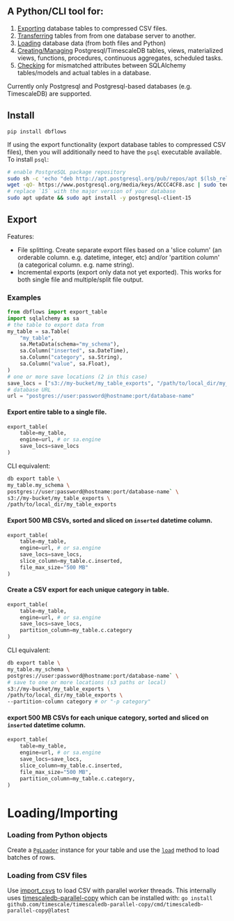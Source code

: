 ## A Python/CLI tool for:
1. [Exporting](#export) database tables to compressed CSV files.
2. [Transferring](./dbflows/transfer.py) tables from from one database server to another.
3. [Loading](#loadingimporting) database data (from both files and Python)
4. [Creating/Managing](./dbflows/components) Postgresql/TimescaleDB tables, views, materialized views, functions, procedures, continuous aggregates, scheduled tasks.
5. [Checking](./dbflows/compare.py) for mismatched attributes between SQLAlchemy tables/models and actual tables in a database.

Currently only Postgresql and Postgresql-based databases (e.g. TimescaleDB) are supported.

## Install
`pip install dbflows`     

If using the export functionality (export database tables to compressed CSV files), then you will additionally need to have the `psql` executable available.
To install `psql`:
```bash
# enable PostgreSQL package repository
sudo sh -c 'echo "deb http://apt.postgresql.org/pub/repos/apt $(lsb_release -cs)-pgdg main" > /etc/apt/sources.list.d/pgdg.list'
wget -qO- https://www.postgresql.org/media/keys/ACCC4CF8.asc | sudo tee /etc/apt/trusted.gpg.d/pgdg.asc &>/dev/null
# replace `15` with the major version of your database
sudo apt update && sudo apt install -y postgresql-client-15
```

## Export
Features:
- File splitting. Create separate export files based on a 'slice column' (an orderable column. e.g. datetime, integer, etc) and/or 'partition column' (a categorical column. e.g. name string).
- Incremental exports (export only data not yet exported). This works for both single file and multiple/split file output.

### Examples
```py
from dbflows import export_table
import sqlalchemy as sa
# the table to export data from
my_table = sa.Table(
    "my_table", 
    sa.MetaData(schema="my_schema"), 
    sa.Column("inserted", sa.DateTime),
    sa.Column("category", sa.String),
    sa.Column("value", sa.Float),
)
# one or more save locations (2 in this case)
save_locs = ["s3://my-bucket/my_table_exports", "/path/to/local_dir/my_table_exports"]
# database URL
url = "postgres://user:password@hostname:port/database-name"
```
#### Export entire table to a single file.
```py
export_table(
    table=my_table,
    engine=url, # or sa.engine
    save_locs=save_locs
)
```
CLI equivalent:
```bash
db export table \
my_table.my_schema \
postgres://user:password@hostname:port/database-name` \
s3://my-bucket/my_table_exports \
/path/to/local_dir/my_table_exports
```

#### Export 500 MB CSVs, sorted and sliced on `inserted` datetime column.
```py
export_table(
    table=my_table,
    engine=url, # or sa.engine
    save_locs=save_locs,
    slice_column=my_table.c.inserted,
    file_max_size="500 MB"
)
```

#### Create a CSV export for each unique category in table.
```py
export_table(
    table=my_table,
    engine=url, # or sa.engine
    save_locs=save_locs,
    partition_column=my_table.c.category
)
```
CLI equivalent:
```bash
db export table \
my_table.my_schema \
postgres://user:password@hostname:port/database-name` \
# save to one or more locations (s3 paths or local)
s3://my-bucket/my_table_exports \ 
/path/to/local_dir/my_table_exports \ 
--partition-column category # or "-p category"
```

#### export 500 MB CSVs for each unique category, sorted and sliced on `inserted` datetime column.
```py
export_table(
    table=my_table,
    engine=url, # or sa.engine
    save_locs=save_locs,
    slice_column=my_table.c.inserted,
    file_max_size="500 MB",
    partition_column=my_table.c.category,
)
```

# Loading/Importing
### Loading from Python objects
Create a [`PgLoader`](./dbflows/load.py#L30) instance for your table and use the [`load`](./dbflows/load.py#L175) method to load batches of rows.

### Loading from CSV files
Use [import_csvs](./dbflows/files.py#L10) to load CSV with parallel worker threads. This internally uses [timescaledb-parallel-copy](https://docs.timescale.com/use-timescale/latest/ingest-data/about-timescaledb-parallel-copy/) which can be installed with: `go install github.com/timescale/timescaledb-parallel-copy/cmd/timescaledb-parallel-copy@latest`